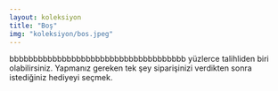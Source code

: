 ```yaml
---
layout: koleksiyon
title: "Boş"
img: "koleksiyon/bos.jpeg"
---
```


bbbbbbbbbbbbbbbbbbbbbbbbbbbbbbbbbbbbb yüzlerce talihliden biri olabilirsiniz. Yapmanız gereken tek şey siparişinizi verdikten sonra istediğiniz hediyeyi seçmek.
